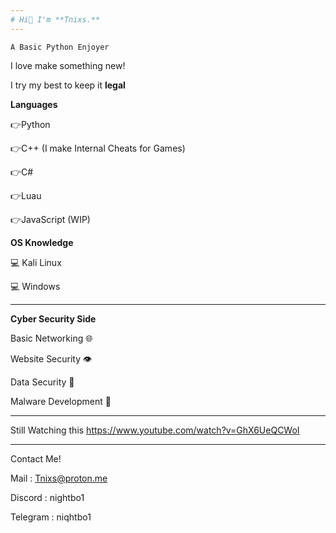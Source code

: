 ```yaml
---
# Hi👋 I'm **Tnixs.** 
---
```

`A Basic Python Enjoyer`

I love make something new!

I try my best to keep it **legal**


**Languages**

👉Python
 
👉C++ (I make Internal Cheats for Games)

👉C# 

👉Luau

👉JavaScript (WIP)
 
**OS Knowledge**

💻 Kali Linux

💻 Windows


--------------------------------------------
**Cyber Security Side**

Basic Networking 🌐

Website Security 👁

Data Security 📁

Malware Development 🦠

----
Still Watching this https://www.youtube.com/watch?v=GhX6UeQCWoI

---
Contact Me!

Mail : Tnixs@proton.me

Discord : nightbo1

Telegram : niqhtbo1
